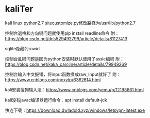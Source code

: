 # kaliTer
kali linux python2.7 sitecustomize.py修改路径为/usr/lib/python2.7

控制台退格和方向键问题就使用pip install readline命令
附：https://blog.csdn.net/dds529492799/article/details/81127413

sqlite隐藏列rowid

控制台乱码问题是因为python安装时默认使用了assic编码
附：https://blog.csdn.net/kaka_caroline/article/details/79949269

控制台输入中文报错，将input函数换成raw_input就好了
附：https://www.cnblogs.com/noxy/p/6362614.html

kali安装搜狗输入法：https://www.cnblogs.com/yemu/p/12195861.html

kali没有javac编译器运行命令：apt install default-jdk

快连下载：https://download.dwladold.xyz/windows/letsvpn-latest.exe
